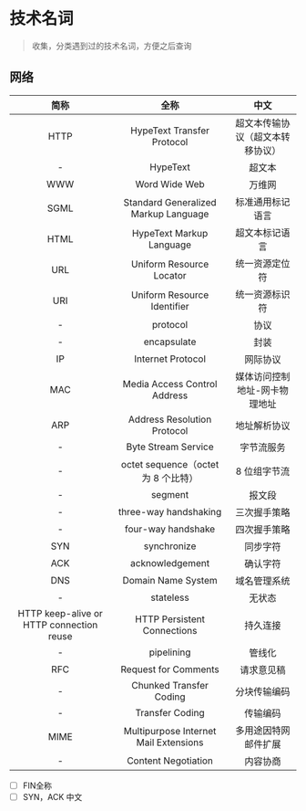 # 技术名词
> 收集，分类遇到过的技术名词，方便之后查询

## 网络

|                   简称                   |                 全称                  |               中文               |
| :--------------------------------------: | :-----------------------------------: | :------------------------------: |
|                   HTTP                   |      HypeText Transfer Protocol       | 超文本传输协议（超文本转移协议） |
|                    -                     |               HypeText                |              超文本              |
|                   WWW                    |             Word Wide Web             |              万维网              |
|                   SGML                   | Standard Generalized Markup Language  |         标准通用标记语言         |
|                   HTML                   |       HypeText Markup Language        |          超文本标记语言          |
|                   URL                    |       Uniform Resource Locator        |          统一资源定位符          |
|                   URI                    |      Uniform Resource Identifier      |          统一资源标识符          |
|                    -                     |               protocol                |               协议               |
|                    -                     |              encapsulate              |               封装               |
|                    IP                    |           Internet Protocol           |             网际协议             |
|                   MAC                    |     Media Access Control Address      |  媒体访问控制地址-网卡物理地址   |
|                   ARP                    |      Address Resolution Protocol      |           地址解析协议           |
|                    -                     |          Byte Stream Service          |            字节流服务            |
|                    -                     |  octet sequence（octet 为 8 个比特）  |           8 位组字节流           |
|                    -                     |                segment                |              报文段              |
|                    -                     |         three-way handshaking         |           三次握手策略           |
|                    -                     |          four-way handshake           |           四次握手策略           |
|                   SYN                    |              synchronize              |             同步字符             |
|                   ACK                    |            acknowledgement            |             确认字符             |
|                   DNS                    |          Domain Name System           |           域名管理系统           |
|                    -                     |               stateless               |              无状态              |
| HTTP keep-alive or HTTP connection reuse |      HTTP Persistent Connections      |             持久连接             |
|                    -                     |              pipelining               |              管线化              |
|                   RFC                    |         Request for Comments          |            请求意见稿            |
|                    -                     |        Chunked Transfer Coding        |           分块传输编码           |
|                    -                     |            Transfer Coding            |             传输编码             |
|                   MIME                   | Multipurpose Internet Mail Extensions |       多用途因特网邮件扩展       |
|                    -                     |          Content Negotiation          |             内容协商             |


* [ ] FIN全称
* [ ] SYN，ACK 中文